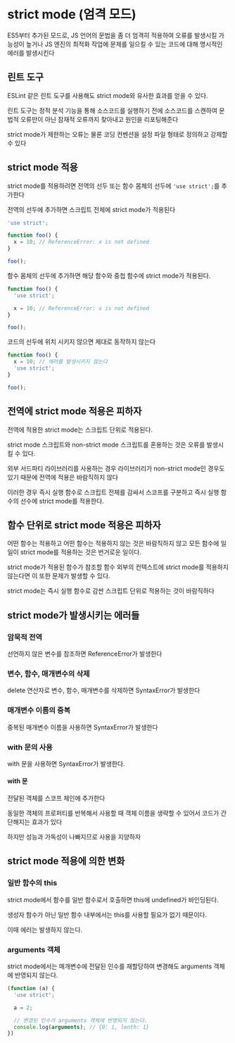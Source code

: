 # strict mode (엄격 모드)

ES5부터 추가된 모드로, JS 언어의 문법을 좀 더 엄격히 적용하여 오류를 발생시킬 가능성이 높거나 JS 엔진의 최적화 작업에 문제를 일으킬 수 있는 코드에 대해 명시적인 에러를 발생시킨다

## 린트 도구

ESLint 같은 린트 도구를 사용해도 strict mode와 유사한 효과를 얻을 수 있다.

린트 도구는 정적 분석 기능을 통해 소스코드를 실행하기 전에 소스코드를 스캔하여 문법적 오류만이 아닌 잠재적 오류까지 찾아내고 원인을 리포팅해준다

strict mode가 제한하는 오류는 물론 코딩 컨벤션을 설정 파일 형태로 정의하고 강제할 수 있다

## strict mode 적용

strict mode를 적용하려면 전역의 선두 또는 함수 몸체의 선두에 ```'use strict';```를 추가한다

전역의 선두에 추가하면 스크립트 전체에 strict mode가 적용된다

```js
'use strict';

function foo() {
  x = 10; // ReferenceError: x is not defined
}

foo();
```

함수 몸체의 선두에 추가하면 해당 함수와 중첩 함수에 strict mode가 적용된다.

```js
function foo() {
  'use strict';

  x = 10; // ReferenceError: x is not defined
}

foo();
```

코드의 선두에 위치 시키지 않으면 제대로 동작하지 않는다

```js
function foo() {
  x = 10; // 에러를 발생시키지 않는다
  'use strict';
}

foo();
```

## 전역에 strict mode 적용은 피하자

전역에 적용한 strict mode는 스크립트 단위로 적용된다.

strict mode 스크립트와 non-strict mode 스크립트를 혼용하는 것은 오류를 발생시킬 수 있다.

외부 서드파티 라이브러리를 사용하는 경우 라이브러리가 non-strict mode인 경우도 있기 때문에 전역에 적용은 바람직하지 않다

이러한 경우 즉시 실행 함수로 스크립트 전체를 감싸서 스코프를 구분하고 즉시 실행 함수의 선수에 strict mode를 적용한다.

## 함수 단위로 strict mode 적용은 피하자

어떤 함수는 적용하고 어떤 함수는 적용하지 않는 것은 바람직하지 않고 모든 함수에 일일이 strict mode를 적용하는 것은 번거로운 일이다.

strict mode가 적용된 함수가 참조할 함수 외부의 컨텍스트에 strict mode를 적용하지 않는다면 이 또한 문제가 발생할 수 있다.

strict mode는 즉시 실행 함수로 감싼 스크립트 단위로 적용하는 것이 바람직하다

## strict mode가 발생시키는 에러들

### 암묵적 전역

선언하지 않은 변수를 참조하면 ReferenceError가 발생한다

### 변수, 함수, 매개변수의 삭제

delete 연산자로 변수, 함수, 매개변수를 삭제하면 SyntaxError가 발생한다

### 매개변수 이름의 중복

중복된 매개변수 이름을 사용하면 SyntaxError가 발생한다

### with 문의 사용

with 문을 사용하면 SyntaxError가 발생한다.

#### with 문

전달된 객체를 스코프 체인에 추가한다

동일한 객체의 프로퍼티를 반복해서 사용할 때 객체 이름을 생략할 수 있어서 코드가 간단해지는 효과가 있다

하지만 성능과 가독성이 나빠지므로 사용을 지양하자

## strict mode 적용에 의한 변화

### 일반 함수의 this

strict mode에서 함수를 일반 함수로서 호출하면 this에 undefined가 바인딩된다.

생성자 함수가 아닌 일반 함수 내부에서는 this를 사용할 필요가 없기 때문이다.

이때 에러는 발생하지 않는다.

### arguments 객체

strict mode에서는 매개변수에 전달된 인수를 재할당하여 변경해도 arguments 객체에 반영되지 않는다.

```js
(function (a) {
  'use strict';

  a = 2;

  // 변경된 인수가 arguments 객체에 반영되지 않는다.
  console.log(arguments); // {0: 1, lenth: 1}
})
```